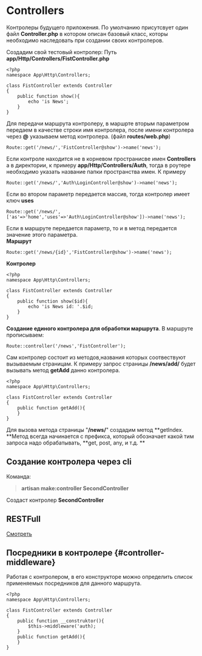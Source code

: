 # Controllers

Контролеры будущего приложения. По умолчанию присутсвует один файл **Controller.php** в котором описан базовый класс, которы необходимо наследовать при создании своих контролеров.

Создадим свой тестовый контролер: Путь **app/Http/Controllers/FistController.php**

```
<?php
namespace App\Http\Controllers;

class FistController extends Controller
{
    public function show(){
        echo 'is News';
    }
}
```

Для передачи маршрута контролеру, в маршрте вторым параметром передаем в качестве строки имя контролера, после имени контролера через **@** указываем метод контролера. \(файл **routes/web.php**\)

```
Route::get('/news/','FistController@show')->name('news');
```

Если контроле находится не в корневом пространисве имен **Controllers** а в директории, к примеру **app/Http/Controllers/Auth**, тогда в роутере необходимо указать название папки пространства имен. К примеру

```
Route::get('/news/','Auth\LoginController@show')->name('news');
```

Если во втором параметр передается массив, тогда контролер имеет ключ **uses**

```
Route::get('/news/',['as'=>'home','uses'=>'Auth\LoginController@show'])->name('news');
```

Если в маршруте передается параметр,  то и в метод передается значение этого параметра.  
**Маршрут**

```
Route::get('/news/{id}','FistController@show')->name('news');
```

**Контролер**

```
<?php
namespace App\Http\Controllers;

class FistController extends Controller
{
    public function show($id){
        echo 'is News id: '.$id;
    }
}
```

**Создание единого контролера для обработки маршрута**. В маршруте прописываем:

```
Route::controller('/news','FistController');
```

Сам контролер состоит из методов,названия которых соотвествуют вызываемым страницам. К примеру запрос страницы **/news/add/** будет вызывать метод **getAdd** данно контролера.

```
<?php
namespace App\Http\Controllers;

class FistController extends Controller
{
    public function getAdd(){
    }
}
```

Для вызова метода страницы "**/news/**" создадим метод **getIndex. **Метод всегда начинается с префикса, который обозначает какой тим запроса надо обрабатывать, **get, post, any, и т.д. **

## Создание контролера через cli

Команда:

> **artisan make:controller SecondController**

Создаст контролер **SecondController**

## RESTFull

[Смотреть](https://youtu.be/2YvwC6F8ysc?t=21m2s)

## Посредники в контролере {#controller-middleware}

Работая с контролером, в его конструкторе можно определить список применяемых посредников для данного маршрута.

```
<?php
namespace App\Http\Controllers;

class FistController extends Controller
{
    public function __construktor(){
        $this->middleware('auth);
    }
    public function getAdd(){
    }
}
```



